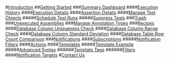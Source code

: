 ﻿#[Introduction](intro.md)
##[Getting Started](gettingStarted.md)
###[Summary Dashboard](summaryDashboard.md)
####[Execution History](executionHistory.md)
####[Execution Details](executionDetails.md)
####[Assertion Details](assertionDetails.md)
####[Manage Test Objects](manage.md)
#####[Schedule Test Runs](scheduleRuns.md)
#####[Suppress Tests](suppression.md)
###[Trash](trash.md)
###[Unexecuted Assemblies](unexecutedAssemblies.md)
###[Manage Annotation Types](annotations.md)
###[Recipes](recipes.md)
####[Database Column Uniqueness Check](uniqueness.md)
####[Database Column Range Check](range.md)
####[Database Column Standard Deviation](standardDeviation.md)
####[Database Table Row Count Comparison](rowCountComparison.md)
###[Notifications](notifications.md)
####[Subscriptions](subscriptions.md)
#####[Notification Filters](notificationFilters.md)
####[Actions](actions.md)
####[Templates](templates.md)
#####[Template Example](customTemplateExample.md)
#####[Advanced Syntax](advancedSyntax.md)
######[Template Tags](templateTags.md)
######[Filters](filters.md)
####[Notification Targets](targets.md)
#[Contact Us](contactUs.md)